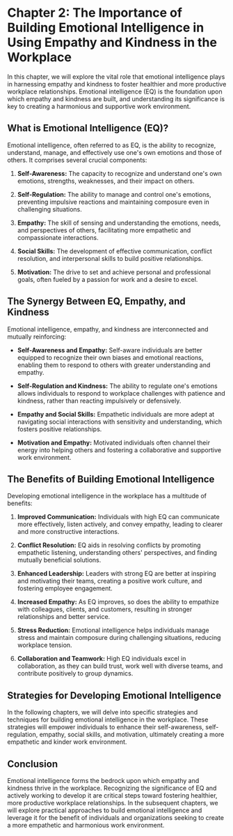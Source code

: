 Chapter 2: The Importance of Building Emotional Intelligence in Using Empathy and Kindness in the Workplace
===========================================================================================================

In this chapter, we will explore the vital role that emotional intelligence plays in harnessing empathy and kindness to foster healthier and more productive workplace relationships. Emotional intelligence (EQ) is the foundation upon which empathy and kindness are built, and understanding its significance is key to creating a harmonious and supportive work environment.

What is Emotional Intelligence (EQ)?
------------------------------------

Emotional intelligence, often referred to as EQ, is the ability to recognize, understand, manage, and effectively use one's own emotions and those of others. It comprises several crucial components:

1. **Self-Awareness:** The capacity to recognize and understand one's own emotions, strengths, weaknesses, and their impact on others.

2. **Self-Regulation:** The ability to manage and control one's emotions, preventing impulsive reactions and maintaining composure even in challenging situations.

3. **Empathy:** The skill of sensing and understanding the emotions, needs, and perspectives of others, facilitating more empathetic and compassionate interactions.

4. **Social Skills:** The development of effective communication, conflict resolution, and interpersonal skills to build positive relationships.

5. **Motivation:** The drive to set and achieve personal and professional goals, often fueled by a passion for work and a desire to excel.

The Synergy Between EQ, Empathy, and Kindness
---------------------------------------------

Emotional intelligence, empathy, and kindness are interconnected and mutually reinforcing:

* **Self-Awareness and Empathy:** Self-aware individuals are better equipped to recognize their own biases and emotional reactions, enabling them to respond to others with greater understanding and empathy.

* **Self-Regulation and Kindness:** The ability to regulate one's emotions allows individuals to respond to workplace challenges with patience and kindness, rather than reacting impulsively or defensively.

* **Empathy and Social Skills:** Empathetic individuals are more adept at navigating social interactions with sensitivity and understanding, which fosters positive relationships.

* **Motivation and Empathy:** Motivated individuals often channel their energy into helping others and fostering a collaborative and supportive work environment.

The Benefits of Building Emotional Intelligence
-----------------------------------------------

Developing emotional intelligence in the workplace has a multitude of benefits:

1. **Improved Communication:** Individuals with high EQ can communicate more effectively, listen actively, and convey empathy, leading to clearer and more constructive interactions.

2. **Conflict Resolution:** EQ aids in resolving conflicts by promoting empathetic listening, understanding others' perspectives, and finding mutually beneficial solutions.

3. **Enhanced Leadership:** Leaders with strong EQ are better at inspiring and motivating their teams, creating a positive work culture, and fostering employee engagement.

4. **Increased Empathy:** As EQ improves, so does the ability to empathize with colleagues, clients, and customers, resulting in stronger relationships and better service.

5. **Stress Reduction:** Emotional intelligence helps individuals manage stress and maintain composure during challenging situations, reducing workplace tension.

6. **Collaboration and Teamwork:** High EQ individuals excel in collaboration, as they can build trust, work well with diverse teams, and contribute positively to group dynamics.

Strategies for Developing Emotional Intelligence
------------------------------------------------

In the following chapters, we will delve into specific strategies and techniques for building emotional intelligence in the workplace. These strategies will empower individuals to enhance their self-awareness, self-regulation, empathy, social skills, and motivation, ultimately creating a more empathetic and kinder work environment.

Conclusion
----------

Emotional intelligence forms the bedrock upon which empathy and kindness thrive in the workplace. Recognizing the significance of EQ and actively working to develop it are critical steps toward fostering healthier, more productive workplace relationships. In the subsequent chapters, we will explore practical approaches to build emotional intelligence and leverage it for the benefit of individuals and organizations seeking to create a more empathetic and harmonious work environment.
